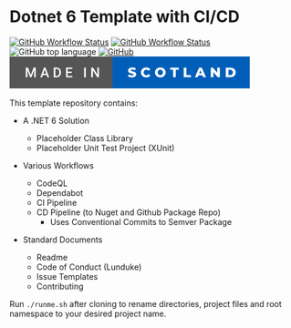 # Dotnet 6 Template with CI/CD

[![GitHub Workflow Status](https://img.shields.io/github/workflow/status/hughesjs/dotnet-6-ci-cd-template/.NET%20Continuous%20Integration?label=BUILD%20CI&style=for-the-badge)](https://github.com/hughesjs/dotnet-6-ci-cd-template/actions)
[![GitHub Workflow Status](https://img.shields.io/github/workflow/status/hughesjs/dotnet-6-ci-cd-template/.NET%20Continuous%20Deployment?label=BUILD%20CD&style=for-the-badge)](https://github.com/hughesjs/dotnet-6-ci-cd-template/actions)
![GitHub top language](https://img.shields.io/github/languages/top/hughesjs/dotnet-6-ci-cd-template?style=for-the-badge)
[![GitHub](https://img.shields.io/github/license/hughesjs/dotnet-6-ci-cd-template?style=for-the-badge)](LICENSE)
![FTB](https://raw.githubusercontent.com/hughesjs/custom-badges/master/made-in/made-in-scotland.svg)

This template repository contains:

- A .NET 6 Solution
  - Placeholder Class Library
  - Placeholder Unit Test Project (XUnit)
  
- Various Workflows
  - CodeQL
  - Dependabot
  - CI Pipeline
  - CD Pipeline (to Nuget and Github Package Repo)
    - Uses Conventional Commits to Semver Package
    
- Standard Documents
  - Readme
  - Code of Conduct (Lunduke)
  - Issue Templates
  - Contributing

Run `./runme.sh` after cloning to rename directories, project files and root namespace to your desired project name.
